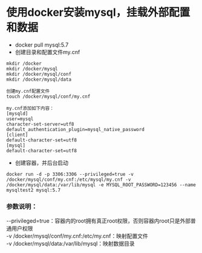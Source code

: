 # 使用docker安装mysql，挂载外部配置和数据
* docker pull mysql:5.7
* 创建目录和配置文件my.cnf
``` mysql
mkdir /docker
mkdir /docker/mysql
mkdir /docker/mysql/conf
mkdir /docker/mysql/data
 
创建my.cnf配置文件
touch /docker/mysql/conf/my.cnf
 
my.cnf添加如下内容：
[mysqld]
user=mysql
character-set-server=utf8
default_authentication_plugin=mysql_native_password
[client]
default-character-set=utf8
[mysql]
default-character-set=utf8

```
* 创建容器，并后台启动
```
docker run -d -p 3306:3306 --privileged=true -v /docker/mysql/conf/my.cnf:/etc/mysql/my.cnf -v /docker/mysql/data:/var/lib/mysql -e MYSQL_ROOT_PASSWORD=123456 --name mysqltest2 mysql:5.7

```
### 参数说明：

--privileged=true：容器内的root拥有真正root权限，否则容器内root只是外部普通用户权限   
-v /docker/mysql/conf/my.cnf:/etc/my.cnf：映射配置文件   
-v /docker/mysql/data:/var/lib/mysql：映射数据目录   
